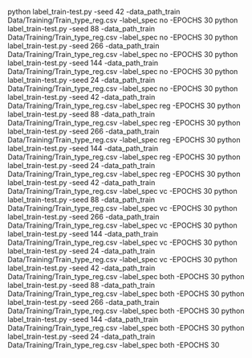 python label_train-test.py -seed 42 -data_path_train Data/Training/Train_type_reg.csv -label_spec no -EPOCHS 30 
python label_train-test.py -seed 88 -data_path_train Data/Training/Train_type_reg.csv -label_spec no -EPOCHS 30 
python label_train-test.py -seed 266 -data_path_train Data/Training/Train_type_reg.csv -label_spec no -EPOCHS 30 
python label_train-test.py -seed 144 -data_path_train Data/Training/Train_type_reg.csv -label_spec no -EPOCHS 30 
python label_train-test.py -seed 24 -data_path_train Data/Training/Train_type_reg.csv -label_spec no -EPOCHS 30 
python label_train-test.py -seed 42 -data_path_train Data/Training/Train_type_reg.csv -label_spec reg -EPOCHS 30 
python label_train-test.py -seed 88 -data_path_train Data/Training/Train_type_reg.csv -label_spec reg -EPOCHS 30 
python label_train-test.py -seed 266 -data_path_train Data/Training/Train_type_reg.csv -label_spec reg -EPOCHS 30 
python label_train-test.py -seed 144 -data_path_train Data/Training/Train_type_reg.csv -label_spec reg -EPOCHS 30 
python label_train-test.py -seed 24 -data_path_train Data/Training/Train_type_reg.csv -label_spec reg -EPOCHS 30 
python label_train-test.py -seed 42 -data_path_train Data/Training/Train_type_reg.csv -label_spec vc -EPOCHS 30 
python label_train-test.py -seed 88 -data_path_train Data/Training/Train_type_reg.csv -label_spec vc -EPOCHS 30 
python label_train-test.py -seed 266 -data_path_train Data/Training/Train_type_reg.csv -label_spec vc -EPOCHS 30 
python label_train-test.py -seed 144 -data_path_train Data/Training/Train_type_reg.csv -label_spec vc -EPOCHS 30 
python label_train-test.py -seed 24 -data_path_train Data/Training/Train_type_reg.csv -label_spec vc -EPOCHS 30 
python label_train-test.py -seed 42 -data_path_train Data/Training/Train_type_reg.csv -label_spec both -EPOCHS 30 
python label_train-test.py -seed 88 -data_path_train Data/Training/Train_type_reg.csv -label_spec both -EPOCHS 30 
python label_train-test.py -seed 266 -data_path_train Data/Training/Train_type_reg.csv -label_spec both -EPOCHS 30 
python label_train-test.py -seed 144 -data_path_train Data/Training/Train_type_reg.csv -label_spec both -EPOCHS 30 
python label_train-test.py -seed 24 -data_path_train Data/Training/Train_type_reg.csv -label_spec both -EPOCHS 30 
